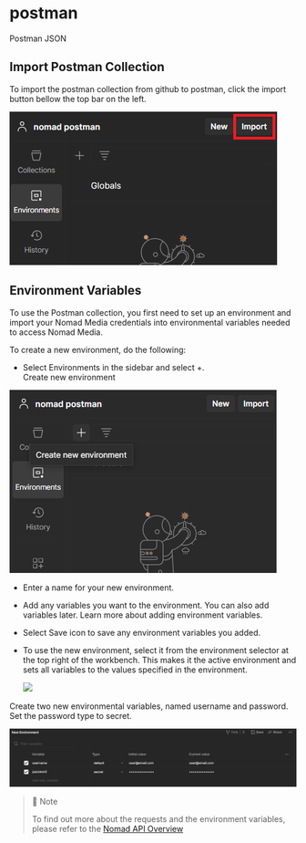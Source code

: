 # postman
Postman JSON
## Import Postman Collection

To import the postman collection from github to postman, click the import button bellow the top bar on the left.

![](images/import.png)

## Environment Variables

To use the Postman collection, you first need to set up an environment and import your Nomad Media credentials into environmental variables needed to access Nomad Media.

To create a new environment, do the following:

- Select Environments in the sidebar and select +.  
  Create new environment

![](images/createEnv.png)

- Enter a name for your new environment.
- Add any variables you want to the environment. You can also add variables later. Learn more about adding environment variables.
- Select Save icon to save any environment variables you added.
- To use the new environment, select it from the environment selector at the top right of the workbench. This makes it the active environment and sets all variables to the values specified in the environment.

  ![](images/envSelect.png)

Create two new environmental variables, named username and password. Set the password type to secret.

![](images/envVar.png)

> 📘 Note
>
> To find out more about the requests and the environment variables, please refer to the [Nomad API Overview](https://developer.nomad-cms.com/docs/nomad-api-modules)